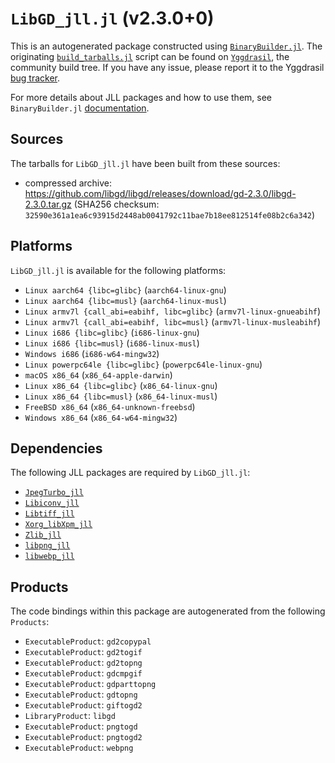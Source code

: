 # `LibGD_jll.jl` (v2.3.0+0)

This is an autogenerated package constructed using [`BinaryBuilder.jl`](https://github.com/JuliaPackaging/BinaryBuilder.jl). The originating [`build_tarballs.jl`](https://github.com/JuliaPackaging/Yggdrasil/blob/71125282816835a6c0d2ba933bc8e904cd683fda/L/LibGD/build_tarballs.jl) script can be found on [`Yggdrasil`](https://github.com/JuliaPackaging/Yggdrasil/), the community build tree.  If you have any issue, please report it to the Yggdrasil [bug tracker](https://github.com/JuliaPackaging/Yggdrasil/issues).

For more details about JLL packages and how to use them, see `BinaryBuilder.jl` [documentation](https://juliapackaging.github.io/BinaryBuilder.jl/dev/jll/).

## Sources

The tarballs for `LibGD_jll.jl` have been built from these sources:

* compressed archive: https://github.com/libgd/libgd/releases/download/gd-2.3.0/libgd-2.3.0.tar.gz (SHA256 checksum: `32590e361a1ea6c93915d2448ab0041792c11bae7b18ee812514fe08b2c6a342`)

## Platforms

`LibGD_jll.jl` is available for the following platforms:

* `Linux aarch64 {libc=glibc}` (`aarch64-linux-gnu`)
* `Linux aarch64 {libc=musl}` (`aarch64-linux-musl`)
* `Linux armv7l {call_abi=eabihf, libc=glibc}` (`armv7l-linux-gnueabihf`)
* `Linux armv7l {call_abi=eabihf, libc=musl}` (`armv7l-linux-musleabihf`)
* `Linux i686 {libc=glibc}` (`i686-linux-gnu`)
* `Linux i686 {libc=musl}` (`i686-linux-musl`)
* `Windows i686` (`i686-w64-mingw32`)
* `Linux powerpc64le {libc=glibc}` (`powerpc64le-linux-gnu`)
* `macOS x86_64` (`x86_64-apple-darwin`)
* `Linux x86_64 {libc=glibc}` (`x86_64-linux-gnu`)
* `Linux x86_64 {libc=musl}` (`x86_64-linux-musl`)
* `FreeBSD x86_64` (`x86_64-unknown-freebsd`)
* `Windows x86_64` (`x86_64-w64-mingw32`)

## Dependencies

The following JLL packages are required by `LibGD_jll.jl`:

* [`JpegTurbo_jll`](https://github.com/JuliaBinaryWrappers/JpegTurbo_jll.jl)
* [`Libiconv_jll`](https://github.com/JuliaBinaryWrappers/Libiconv_jll.jl)
* [`Libtiff_jll`](https://github.com/JuliaBinaryWrappers/Libtiff_jll.jl)
* [`Xorg_libXpm_jll`](https://github.com/JuliaBinaryWrappers/Xorg_libXpm_jll.jl)
* [`Zlib_jll`](https://github.com/JuliaBinaryWrappers/Zlib_jll.jl)
* [`libpng_jll`](https://github.com/JuliaBinaryWrappers/libpng_jll.jl)
* [`libwebp_jll`](https://github.com/JuliaBinaryWrappers/libwebp_jll.jl)

## Products

The code bindings within this package are autogenerated from the following `Products`:

* `ExecutableProduct`: `gd2copypal`
* `ExecutableProduct`: `gd2togif`
* `ExecutableProduct`: `gd2topng`
* `ExecutableProduct`: `gdcmpgif`
* `ExecutableProduct`: `gdparttopng`
* `ExecutableProduct`: `gdtopng`
* `ExecutableProduct`: `giftogd2`
* `LibraryProduct`: `libgd`
* `ExecutableProduct`: `pngtogd`
* `ExecutableProduct`: `pngtogd2`
* `ExecutableProduct`: `webpng`
